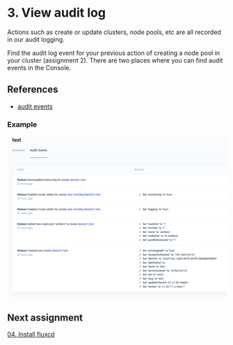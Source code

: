 # 3. View audit log

Actions such as create or update clusters, node pools, etc are all recorded in our audit logging.

Find the audit log event for your previous action of creating a node pool in your cluster (assignment 2).
There are two places where you can find audit events in the Console.

## References

- [audit events](https://console.avisi.cloud/audit-events)

### Example

![audit events cluster](/img/audit-events-cluster.png)

## Next assignment

[04. Install fluxcd](/assignments/04-install-fluxcd.md)
